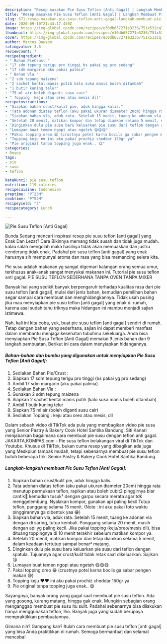 ```yaml
---
description: "Resep masakan Pie Susu Teflon [Anti Gagal] | Langkah Membuat Pie Susu Teflon [Anti Gagal] Yang Lezat"
title: "Resep masakan Pie Susu Teflon [Anti Gagal] | Langkah Membuat Pie Susu Teflon [Anti Gagal] Yang Lezat"
slug: 671-resep-masakan-pie-susu-teflon-anti-gagal-langkah-membuat-pie-susu-teflon-anti-gagal-yang-lezat
date: 2020-09-10T21:43:17.459Z
image: https://img-global.cpcdn.com/recipes/e30db657271e3236/751x532cq70/pie-susu-teflon-anti-gagal-foto-resep-utama.jpg
thumbnail: https://img-global.cpcdn.com/recipes/e30db657271e3236/751x532cq70/pie-susu-teflon-anti-gagal-foto-resep-utama.jpg
cover: https://img-global.cpcdn.com/recipes/e30db657271e3236/751x532cq70/pie-susu-teflon-anti-gagal-foto-resep-utama.jpg
author: Marcus Dawson
ratingvalue: 3.6
reviewcount: 7
recipeingredient:
- " Bahan PieCrust "
- "17 sdm tepung terigu pro tinggi bs pakai yg pro sedang"
- "17 sdm margarin aku pakai palmia"
- " Bahan Vla "
- "2 sdm tepung maizena"
- "2 sachet kental manis putih kalo suka manis boleh ditambah"
- "1 butir kuning telur"
- "75 ml air boleh diganti susu cair"
- " Topping  keju atau oreo atau mesis dll"
recipeinstructions:
- "Siapkan bahan crust/kulit pie, aduk hingga kalis."
- "Tata adonan diatas teflon (aku pakai ukuran diameter 20cm) hingga rata menutup permukaan teflon, rapikan atau boleh cubit2 pinggirnya biar cantik💃 kemudian tusuk² dengan garpu secara merata agar tdk menggelembung. Nyalakan kompor, gunakan api paling kecil.Tutup teflon, panggang selama 15 menit. (Note : ini aku pakai foto waktu pinggirannya ga dibentuk yaa 😁)"
- "Siapkan bahan vla, aduk rata. Setelah 15 menit, tuang ke adonan vla dengan di saring, tutup kembali. Panggang selama 20 menit, masih dengan api yg paling kecil. Jika pakai topping (keju/oreo/mesis dll), bisa dituang toppingnya di 10 menit terakhir sebelum matikan kompor ya."
- "Setelah 20 menit, matikan kompor dan tetap diamkan selama 5 menit, dalam keadaan tertutup sampai benar² matang."
- "Dinginkan dulu pie susu baru keluarkan pie susu dari teflon dengan spatula. Tujuannya agar crust/kulit tidak retak saat dikeluarkan. Sajikan😘"
- "Lumayan buat temen ngopi atau ngeteh 😋😋😋"
- "Pakai topping oreo 😁 (crustnya potel karna bocils ga sabar pengen makan 😅)"
- "Topping keju ❤❤ ini aku pakai prochiz cheddar 150gr ya"
- "Pie original tanpa topping juga enak.. 😋"
categories:
- Resep
tags:
- pie
- susu
- teflon

katakunci: pie susu teflon 
nutrition: 119 calories
recipecuisine: Indonesian
preptime: "PT23M"
cooktime: "PT52M"
recipeyield: "3"
recipecategory: Lunch

---
```



![Pie Susu Teflon [Anti Gagal]](https://img-global.cpcdn.com/recipes/e30db657271e3236/751x532cq70/pie-susu-teflon-anti-gagal-foto-resep-utama.jpg)

Bunda Sedang mencari inspirasi resep pie susu teflon [anti gagal] yang Enak Dan Lezat? Cara Bikinnya memang tidak susah dan tidak juga mudah. kalau salah mengolah maka hasilnya tidak akan memuaskan dan justru cenderung tidak enak. Padahal pie susu teflon [anti gagal] yang enak harusnya sih mempunyai aroma dan rasa yang bisa memancing selera kita.

Pie susu adalah makanan yg sangat digemari kalangan orang semua umur, terkhusus anak-anak sangat menyukai makanan ini. Tutorial pie susu teflon anti gagal. PIE SUSU TEFLON SEDERHANA TANPA OVEN TANPA MIXER

Banyak hal yang sedikit banyak berpengaruh terhadap kualitas rasa dari pie susu teflon [anti gagal], mulai dari jenis bahan, kemudian pemilihan bahan segar sampai cara membuat dan menghidangkannya. Tidak usah pusing jika mau menyiapkan pie susu teflon [anti gagal] yang enak di rumah, karena asal sudah tahu triknya maka hidangan ini mampu menjadi sajian istimewa.


Nah, kali ini kita coba, yuk, buat pie susu teflon [anti gagal] sendiri di rumah. Tetap dengan bahan yang sederhana, sajian ini dapat memberi manfaat dalam membantu menjaga kesehatan tubuhmu sekeluarga. Anda bisa menyiapkan Pie Susu Teflon [Anti Gagal] memakai 9 jenis bahan dan 9 langkah pembuatan. Berikut ini cara dalam menyiapkan hidangannya.

<!--inarticleads1-->

##### Bahan-bahan dan bumbu yang digunakan untuk menyiapkan Pie Susu Teflon [Anti Gagal]:

1. Sediakan  Bahan Pie/Crust :
1. Siapkan 17 sdm tepung terigu pro tinggi (bs pakai yg pro sedang)
1. Ambil 17 sdm margarin (aku pakai palmia)
1. Sediakan  Bahan Vla :
1. Gunakan 2 sdm tepung maizena
1. Siapkan 2 sachet kental manis putih (kalo suka manis boleh ditambah)
1. Ambil 1 butir kuning telur
1. Siapkan 75 ml air (boleh diganti susu cair)
1. Sediakan  Topping : keju atau oreo atau mesis, dll


Dalam sebuah video di TikTok ada pula yang membagikan video pie susu yang Senior Pastry &amp; Bakery Cook Hotel Santika Bandung, Siti Kanari menjabarkan bagaimana cara membuat pie susu dengan teflon anti gagal. JAKARTA,KOMPAS.com - Pie susu teflon belakangan viral di TikTok dan Youtube. Khusus di TikTok, bukan cuma resep yang dibagikan ada juga yang Meskpiun tampak mudah, tetapi sebenarnya membuat pie susu teflon butuh beberapa trik. Senior Pastry &amp; Bakery Cook Hotel Santika Bandung. 

<!--inarticleads2-->

##### Langkah-langkah membuat Pie Susu Teflon [Anti Gagal]:

1. Siapkan bahan crust/kulit pie, aduk hingga kalis.
1. Tata adonan diatas teflon (aku pakai ukuran diameter 20cm) hingga rata menutup permukaan teflon, rapikan atau boleh cubit2 pinggirnya biar cantik💃 kemudian tusuk² dengan garpu secara merata agar tdk menggelembung. Nyalakan kompor, gunakan api paling kecil.Tutup teflon, panggang selama 15 menit. (Note : ini aku pakai foto waktu pinggirannya ga dibentuk yaa 😁)
1. Siapkan bahan vla, aduk rata. Setelah 15 menit, tuang ke adonan vla dengan di saring, tutup kembali. Panggang selama 20 menit, masih dengan api yg paling kecil. Jika pakai topping (keju/oreo/mesis dll), bisa dituang toppingnya di 10 menit terakhir sebelum matikan kompor ya.
1. Setelah 20 menit, matikan kompor dan tetap diamkan selama 5 menit, dalam keadaan tertutup sampai benar² matang.
1. Dinginkan dulu pie susu baru keluarkan pie susu dari teflon dengan spatula. Tujuannya agar crust/kulit tidak retak saat dikeluarkan. Sajikan😘
1. Lumayan buat temen ngopi atau ngeteh 😋😋😋
1. Pakai topping oreo 😁 (crustnya potel karna bocils ga sabar pengen makan 😅)
1. Topping keju ❤❤ ini aku pakai prochiz cheddar 150gr ya
1. Pie original tanpa topping juga enak.. 😋


Sayangnya, banyak orang yang gagal saat membuat pie susu teflon. Ada yang gosong, kurang matang, hingga gak enak. Mungkin sebagian orang menganggap membuat pie susu itu sulit. Padahal sebenarnya bisa dilakukan hanya menggunakan teflon, lho. Banyak juga yang sudah berupaya mempraktikkan pembuatannya. 

Gimana nih? Gampang kan? Itulah cara membuat pie susu teflon [anti gagal] yang bisa Anda praktikkan di rumah. Semoga bermanfaat dan selamat mencoba!
